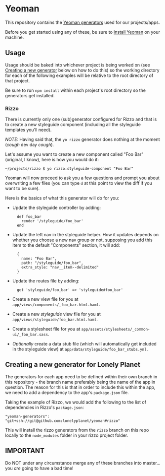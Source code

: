 # Yeoman

This repository contains the [Yeoman generators][yo-generators] used for our projects/apps.

Before you get started using any of these, be sure to [install Yeoman][yo-install] on your machine.




## Usage

Usage should be baked into whichever project is being worked on (see [Creating a new generator](#creating-a-new-generator-for-lonely-planet) below on how to do this) so the working directory for each of the following examples will be relative to the root directory of that project.

Be sure to run `npm install` within each project's root directory so the generators get installed.




### Rizzo

There is currently only one (sub)generator configured for Rizzo and that is to create a new styleguide component (including all the styleguide templates you'll need).

*NOTE:* Having said that, the `yo rizzo` generator does nothing at the moment (*cough* dev day *cough*).

Let's assume you want to create a new component called "Foo Bar" (original, I know), here is how you would do it:

    ~/projects/rizzo $ yo rizzo:styleguide-component "Foo Bar"

Yeoman will now proceed to ask you a few questions and prompt you about overwriting a few files (you can type `d` at this point to view the diff if you want to be sure).

Here is the basics of what this generator will do for you:

+ Update the styleguide controller by adding:
    
        def foo_bar
          render '/styleguide/foo_bar'
        end

+ Update the left nav in the styleguide helper. How it updates depends on whether you choose a new nav group or not, supposing you add this item to the default "Components" section, it will add:

        {
          name: "Foo Bar",
          path: "/styleguide/foo_bar",
          extra_style: "nav__item--delimited"
        }

+ Update the routes file by adding:

        get 'styleguide/foo_bar' => 'styleguide#foo_bar'

+ Create a new view file for you at `app/views/components/_foo_bar.html.haml`.
+ Create a new *styleguide* view file for you at `app/views/styleguide/foo_bar.html.haml`.
+ Create a stylesheet file for you at `app/assets/stylesheets/_common-ui/_foo_bar.sass`.
+ *Optionally* create a data stub file (which will automatically get included in the styleguide view) at `app/data/styleguide/foo_bar_stubs.yml`.




## Creating a new generator for Lonely Planet

The generators for each app need to be defined within their own branch in this repository - the branch name preferably being the name of the app in question. The reason for this is that in order to include this within the app, we need to add a dependency to the app's `package.json` file.

Taking the example of Rizzo, we would add the following to the list of dependencies in Rizzo's `package.json`:

    "yeoman-generators": "git+ssh://git@github.com:lonelyplanet/yeoman#rizzo"

This will install the rizzo generators from the `rizzo` branch on this repo locally to the `node_modules` folder in your rizzo project folder.




## IMPORTANT

Do NOT under any circumstance merge any of these branches into master... you *are* going to have a bad time!

[yo-generators]:http://yeoman.io/generators.html
[yo-install]:http://yeoman.io/gettingstarted.html